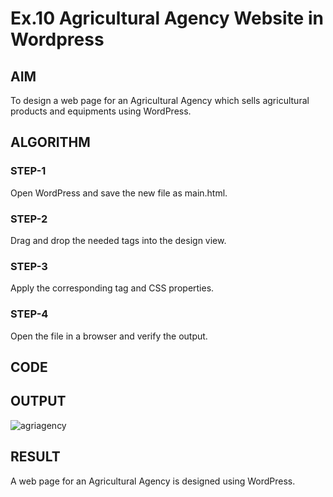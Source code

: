 # Ex.10 Agricultural Agency Website in Wordpress 
## AIM
  To design a web page for an Agricultural Agency which sells agricultural products and equipments using WordPress.

## ALGORITHM
### STEP-1
  Open WordPress and save the new file as main.html.

### STEP-2
  Drag and drop the needed tags into the design view.

### STEP-3
  Apply the corresponding tag and CSS properties.

### STEP-4
  Open the file in a browser and verify the output.
  
## CODE


## OUTPUT
![agriagency](https://github.com/SrimathiJeyalakshmi/EX10_Web-Design/assets/127816530/374484f3-a8cf-4ccd-9ad0-3545f7bb1d65)



## RESULT
  A web page for an Agricultural Agency is designed using WordPress.
